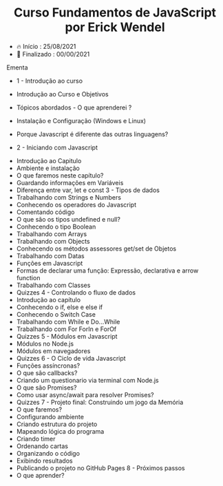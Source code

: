 <div align="center">
    <h1>Curso Fundamentos de JavaScript por Erick Wendel</h1>
</div>

<ul>    
  <li>🔥 Início : 25/08/2021</li>   
  <li>🏁 Finalizado : 00/00/2021</li>   
</ul>    


Ementa

* 1 - Introdução ao curso
 * Introdução ao Curso e Objetivos
 * Tópicos abordados - O que aprenderei ?
 * Instalação e Configuração (Windows e Linux)
 * Porque Javascript é diferente das outras linguagens?

* 2 - Iniciando com Javascript
- Introdução ao Capitulo
- Ambiente e instalação
- O que faremos neste capítulo?
- Guardando informações em Variáveis
- Diferença entre var, let e const
3 - Tipos de dados
- Trabalhando com Strings e Numbers
- Conhecendo os operadores do Javascript
- Comentando código
- O que são os tipos undefined e null?
- Conhecendo o tipo Boolean
- Trabalhando com Arrays
- Trabalhando com Objects
- Conhecendo os métodos assessores get/set de Objetos
- Trabalhando com Datas
- Funções em Javascript
- Formas de declarar uma função: Expressão, declarativa e arrow function
- Trabalhando com Classes
- Quizzes
4 - Controlando o fluxo de dados
- Introdução ao capítulo
- Conhecendo o if, else e else if
- Conhecendo o Switch Case
- Trabalhando com While e Do...While
- Trabalhando com For ForIn e ForOf
- Quizzes
5 - Módulos em Javascript
- Módulos no Node.js
- Módulos em navegadores
- Quizzes
6 - O Ciclo de vida Javascript
- Funções assíncronas?
- O que são callbacks?
- Criando um questionario via terminal com Node.js
- O que são Promises?
- Como usar async/await para resolver Promises?
- Quizzes
7 - Projeto final: Construindo um jogo da Memória
- O que faremos?
- Configurando ambiente
- Criando estrutura do projeto
- Mapeando lógica do programa
- Criando timer
- Ordenando cartas
- Organizando o código
- Exibindo resultados
- Publicando o projeto no GitHub Pages
8 - Próximos passos
- O que aprender?
